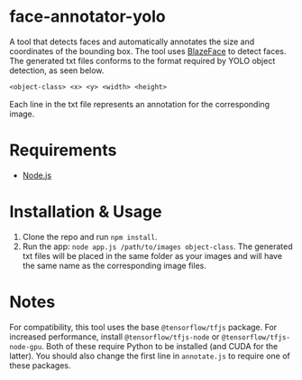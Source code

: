 # face-annotator-yolo

A tool that detects faces and automatically annotates the size and coordinates of the bounding box. The tool uses [BlazeFace](https://github.com/tensorflow/tfjs-models/tree/master/blazeface) to detect faces. The generated txt files conforms to the format required by YOLO object detection, as seen below.
```txt
<object-class> <x> <y> <width> <height>
```
Each line in the txt file represents an annotation for the corresponding image.

# Requirements

- [Node.js](https://nodejs.org)

# Installation & Usage

1. Clone the repo and run `npm install`.
2. Run the app: `node app.js /path/to/images object-class`. The generated txt files will be placed in the same folder as your images and will have the same name as the corresponding image files.

# Notes

For compatibility, this tool uses the base `@tensorflow/tfjs` package. For increased performance, install `@tensorflow/tfjs-node` or `@tensorflow/tfjs-node-gpu`. Both of these require Python to be installed (and CUDA for the latter). You should also change the first line in `annotate.js` to require one of these packages.
